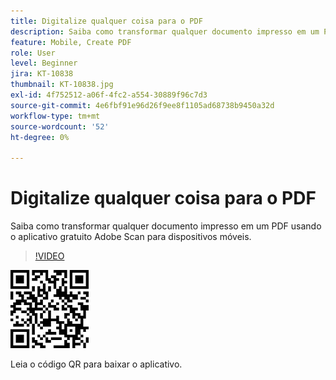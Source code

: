 ```yaml
---
title: Digitalize qualquer coisa para o PDF
description: Saiba como transformar qualquer documento impresso em um PDF usando o aplicativo gratuito Adobe Scan para dispositivos móveis
feature: Mobile, Create PDF
role: User
level: Beginner
jira: KT-10838
thumbnail: KT-10838.jpg
exl-id: 4f752512-a06f-4fc2-a554-30889f96c7d3
source-git-commit: 4e6fbf91e96d26f9ee8f1105ad68738b9450a32d
workflow-type: tm+mt
source-wordcount: '52'
ht-degree: 0%

---
```


# Digitalize qualquer coisa para o PDF

Saiba como transformar qualquer documento impresso em um PDF usando o aplicativo gratuito Adobe Scan para dispositivos móveis.

>[!VIDEO](https://video.tv.adobe.com/v/3409254?quality=12&learn=on&hidetitle=true)

![QR Code](../assets/Scanqrcode.jpg)

Leia o código QR para baixar o aplicativo.
